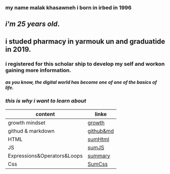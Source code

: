 ### my name malak khasawneh i born in irbed in 1996
## **_i'm 25 years old_**.
## **i studed pharmacy in yarmouk un and graduatide in 2019.**
### i registered for this scholar ship to develop my self and workon gaining more information.
#### *as you know, the digital world has become one of one of the basics of life.* 

### _this is why i want to learn about_

content |  linke
------------ | -------------
growth mindset |[growth](https://malakkhasawneh2.github.io/reading-notes/one)
githud & markdown |[github&md](https://github.com/malakkhasawneh2/reading-notes/blob/main/summarize1.md)
HTML |[sumHtml](https://malakkhasawneh2.github.io/reading-notes/hhhh)
JS |[sumJS](https://malakkhasawneh2.github.io/reading-notes/jssumm)
Expressions&Operators&Loops |[summary](https://malakkhasawneh2.github.io/reading-notes/loop)
Css |[SumCss](https://malakkhasawneh2.github.io/reading-notes/css)






